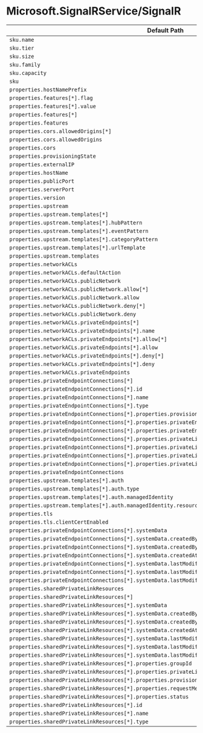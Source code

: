 # Microsoft.SignalRService/SignalR

| Default Path | Alias |
|---|---|
| `sku.name` | `Microsoft.SignalRservice/SignalR/sku.name` |
| `sku.tier` | `Microsoft.SignalRservice/SignalR/sku.tier` |
| `sku.size` | `Microsoft.SignalRservice/SignalR/sku.size` |
| `sku.family` | `Microsoft.SignalRservice/SignalR/sku.family` |
| `sku.capacity` | `Microsoft.SignalRservice/SignalR/sku.capacity` |
| `sku` | `Microsoft.SignalRservice/SignalR/sku` |
| `properties.hostNamePrefix` | `Microsoft.SignalRservice/SignalR/hostNamePrefix` |
| `properties.features[*].flag` | `Microsoft.SignalRservice/SignalR/features[*].flag` |
| `properties.features[*].value` | `Microsoft.SignalRservice/SignalR/features[*].value` |
| `properties.features[*]` | `Microsoft.SignalRservice/SignalR/features[*]` |
| `properties.features` | `Microsoft.SignalRservice/SignalR/features` |
| `properties.cors.allowedOrigins[*]` | `Microsoft.SignalRservice/SignalR/cors.allowedOrigins[*]` |
| `properties.cors.allowedOrigins` | `Microsoft.SignalRservice/SignalR/cors.allowedOrigins` |
| `properties.cors` | `Microsoft.SignalRservice/SignalR/cors` |
| `properties.provisioningState` | `Microsoft.SignalRService/SignalR/provisioningState` |
| `properties.externalIP` | `Microsoft.SignalRService/SignalR/externalIP` |
| `properties.hostName` | `Microsoft.SignalRService/SignalR/hostName` |
| `properties.publicPort` | `Microsoft.SignalRService/SignalR/publicPort` |
| `properties.serverPort` | `Microsoft.SignalRService/SignalR/serverPort` |
| `properties.version` | `Microsoft.SignalRService/SignalR/version` |
| `properties.upstream` | `Microsoft.SignalRService/SignalR/upstream` |
| `properties.upstream.templates[*]` | `Microsoft.SignalRService/SignalR/upstream.templates[*]` |
| `properties.upstream.templates[*].hubPattern` | `Microsoft.SignalRService/SignalR/upstream.templates[*].hubPattern` |
| `properties.upstream.templates[*].eventPattern` | `Microsoft.SignalRService/SignalR/upstream.templates[*].eventPattern` |
| `properties.upstream.templates[*].categoryPattern` | `Microsoft.SignalRService/SignalR/upstream.templates[*].categoryPattern` |
| `properties.upstream.templates[*].urlTemplate` | `Microsoft.SignalRService/SignalR/upstream.templates[*].urlTemplate` |
| `properties.upstream.templates` | `Microsoft.SignalRService/SignalR/upstream.templates` |
| `properties.networkACLs` | `Microsoft.SignalRService/SignalR/networkACLs` |
| `properties.networkACLs.defaultAction` | `Microsoft.SignalRService/SignalR/networkACLs.defaultAction` |
| `properties.networkACLs.publicNetwork` | `Microsoft.SignalRService/SignalR/networkACLs.publicNetwork` |
| `properties.networkACLs.publicNetwork.allow[*]` | `Microsoft.SignalRService/SignalR/networkACLs.publicNetwork.allow[*]` |
| `properties.networkACLs.publicNetwork.allow` | `Microsoft.SignalRService/SignalR/networkACLs.publicNetwork.allow` |
| `properties.networkACLs.publicNetwork.deny[*]` | `Microsoft.SignalRService/SignalR/networkACLs.publicNetwork.deny[*]` |
| `properties.networkACLs.publicNetwork.deny` | `Microsoft.SignalRService/SignalR/networkACLs.publicNetwork.deny` |
| `properties.networkACLs.privateEndpoints[*]` | `Microsoft.SignalRService/SignalR/networkACLs.privateEndpoints[*]` |
| `properties.networkACLs.privateEndpoints[*].name` | `Microsoft.SignalRService/SignalR/networkACLs.privateEndpoints[*].name` |
| `properties.networkACLs.privateEndpoints[*].allow[*]` | `Microsoft.SignalRService/SignalR/networkACLs.privateEndpoints[*].allow[*]` |
| `properties.networkACLs.privateEndpoints[*].allow` | `Microsoft.SignalRService/SignalR/networkACLs.privateEndpoints[*].allow` |
| `properties.networkACLs.privateEndpoints[*].deny[*]` | `Microsoft.SignalRService/SignalR/networkACLs.privateEndpoints[*].deny[*]` |
| `properties.networkACLs.privateEndpoints[*].deny` | `Microsoft.SignalRService/SignalR/networkACLs.privateEndpoints[*].deny` |
| `properties.networkACLs.privateEndpoints` | `Microsoft.SignalRService/SignalR/networkACLs.privateEndpoints` |
| `properties.privateEndpointConnections[*]` | `Microsoft.SignalRService/SignalR/privateEndpointConnections[*]` |
| `properties.privateEndpointConnections[*].id` | `Microsoft.SignalRService/SignalR/privateEndpointConnections[*].id` |
| `properties.privateEndpointConnections[*].name` | `Microsoft.SignalRService/SignalR/privateEndpointConnections[*].name` |
| `properties.privateEndpointConnections[*].type` | `Microsoft.SignalRService/SignalR/privateEndpointConnections[*].type` |
| `properties.privateEndpointConnections[*].properties.provisioningState` | `Microsoft.SignalRService/SignalR/privateEndpointConnections[*].provisioningState` |
| `properties.privateEndpointConnections[*].properties.privateEndpoint` | `Microsoft.SignalRService/SignalR/privateEndpointConnections[*].privateEndpoint` |
| `properties.privateEndpointConnections[*].properties.privateEndpoint.id` | `Microsoft.SignalRService/SignalR/privateEndpointConnections[*].privateEndpoint.id` |
| `properties.privateEndpointConnections[*].properties.privateLinkServiceConnectionState` | `Microsoft.SignalRService/SignalR/privateEndpointConnections[*].privateLinkServiceConnectionState` |
| `properties.privateEndpointConnections[*].properties.privateLinkServiceConnectionState.status` | `Microsoft.SignalRService/SignalR/privateEndpointConnections[*].privateLinkServiceConnectionState.status` |
| `properties.privateEndpointConnections[*].properties.privateLinkServiceConnectionState.description` | `Microsoft.SignalRService/SignalR/privateEndpointConnections[*].privateLinkServiceConnectionState.description` |
| `properties.privateEndpointConnections[*].properties.privateLinkServiceConnectionState.actionsRequired` | `Microsoft.SignalRService/SignalR/privateEndpointConnections[*].privateLinkServiceConnectionState.actionsRequired` |
| `properties.privateEndpointConnections` | `Microsoft.SignalRService/SignalR/privateEndpointConnections` |
| `properties.upstream.templates[*].auth` | `Microsoft.SignalRService/SignalR/upstream.templates[*].auth` |
| `properties.upstream.templates[*].auth.type` | `Microsoft.SignalRService/SignalR/upstream.templates[*].auth.type` |
| `properties.upstream.templates[*].auth.managedIdentity` | `Microsoft.SignalRService/SignalR/upstream.templates[*].auth.managedIdentity` |
| `properties.upstream.templates[*].auth.managedIdentity.resource` | `Microsoft.SignalRService/SignalR/upstream.templates[*].auth.managedIdentity.resource` |
| `properties.tls` | `Microsoft.SignalRService/SignalR/tls` |
| `properties.tls.clientCertEnabled` | `Microsoft.SignalRService/SignalR/tls.clientCertEnabled` |
| `properties.privateEndpointConnections[*].systemData` | `Microsoft.SignalRService/SignalR/privateEndpointConnections[*].systemData` |
| `properties.privateEndpointConnections[*].systemData.createdBy` | `Microsoft.SignalRService/SignalR/privateEndpointConnections[*].systemData.createdBy` |
| `properties.privateEndpointConnections[*].systemData.createdByType` | `Microsoft.SignalRService/SignalR/privateEndpointConnections[*].systemData.createdByType` |
| `properties.privateEndpointConnections[*].systemData.createdAt` | `Microsoft.SignalRService/SignalR/privateEndpointConnections[*].systemData.createdAt` |
| `properties.privateEndpointConnections[*].systemData.lastModifiedBy` | `Microsoft.SignalRService/SignalR/privateEndpointConnections[*].systemData.lastModifiedBy` |
| `properties.privateEndpointConnections[*].systemData.lastModifiedByType` | `Microsoft.SignalRService/SignalR/privateEndpointConnections[*].systemData.lastModifiedByType` |
| `properties.privateEndpointConnections[*].systemData.lastModifiedAt` | `Microsoft.SignalRService/SignalR/privateEndpointConnections[*].systemData.lastModifiedAt` |
| `properties.sharedPrivateLinkResources` | `Microsoft.SignalRService/SignalR/sharedPrivateLinkResources` |
| `properties.sharedPrivateLinkResources[*]` | `Microsoft.SignalRService/SignalR/sharedPrivateLinkResources[*]` |
| `properties.sharedPrivateLinkResources[*].systemData` | `Microsoft.SignalRService/SignalR/sharedPrivateLinkResources[*].systemData` |
| `properties.sharedPrivateLinkResources[*].systemData.createdBy` | `Microsoft.SignalRService/SignalR/sharedPrivateLinkResources[*].systemData.createdBy` |
| `properties.sharedPrivateLinkResources[*].systemData.createdByType` | `Microsoft.SignalRService/SignalR/sharedPrivateLinkResources[*].systemData.createdByType` |
| `properties.sharedPrivateLinkResources[*].systemData.createdAt` | `Microsoft.SignalRService/SignalR/sharedPrivateLinkResources[*].systemData.createdAt` |
| `properties.sharedPrivateLinkResources[*].systemData.lastModifiedBy` | `Microsoft.SignalRService/SignalR/sharedPrivateLinkResources[*].systemData.lastModifiedBy` |
| `properties.sharedPrivateLinkResources[*].systemData.lastModifiedByType` | `Microsoft.SignalRService/SignalR/sharedPrivateLinkResources[*].systemData.lastModifiedByType` |
| `properties.sharedPrivateLinkResources[*].systemData.lastModifiedAt` | `Microsoft.SignalRService/SignalR/sharedPrivateLinkResources[*].systemData.lastModifiedAt` |
| `properties.sharedPrivateLinkResources[*].properties.groupId` | `Microsoft.SignalRService/SignalR/sharedPrivateLinkResources[*].groupId` |
| `properties.sharedPrivateLinkResources[*].properties.privateLinkResourceId` | `Microsoft.SignalRService/SignalR/sharedPrivateLinkResources[*].privateLinkResourceId` |
| `properties.sharedPrivateLinkResources[*].properties.provisioningState` | `Microsoft.SignalRService/SignalR/sharedPrivateLinkResources[*].provisioningState` |
| `properties.sharedPrivateLinkResources[*].properties.requestMessage` | `Microsoft.SignalRService/SignalR/sharedPrivateLinkResources[*].requestMessage` |
| `properties.sharedPrivateLinkResources[*].properties.status` | `Microsoft.SignalRService/SignalR/sharedPrivateLinkResources[*].status` |
| `properties.sharedPrivateLinkResources[*].id` | `Microsoft.SignalRService/SignalR/sharedPrivateLinkResources[*].id` |
| `properties.sharedPrivateLinkResources[*].name` | `Microsoft.SignalRService/SignalR/sharedPrivateLinkResources[*].name` |
| `properties.sharedPrivateLinkResources[*].type` | `Microsoft.SignalRService/SignalR/sharedPrivateLinkResources[*].type` |

